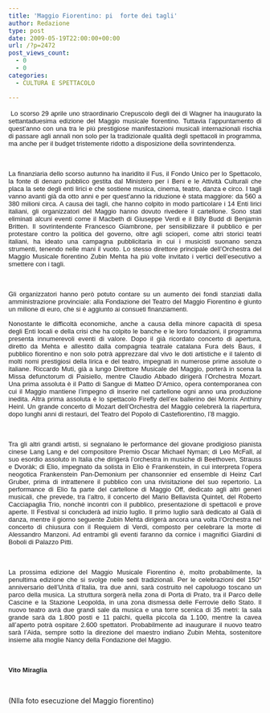 ```yaml
---
title: 'Maggio Fiorentino: pi  forte dei tagli'
author: Redazione
type: post
date: 2009-05-19T22:00:00+00:00
url: /?p=2472
post_views_count:
  - 0
  - 0
categories:
  - CULTURA E SPETTACOLO

---
```

<p style="text&#45;align: justify; ">
  &nbsp;<font face="Tahoma, sans&#45;serif"><font size="2">Lo scorso 29 aprile uno straordinario Crepuscolo degli dei di Wagner ha inaugurato la settantaduesima edizione del Maggio musicale fiorentino. Tuttavia l&#8217;appuntamento di quest&#8217;anno con una tra le pi&ugrave; prestigiose manifestazioni musicali internazionali rischia di passare agli annali non solo per la tradizionale qualit&agrave; degli spettacoli in programma, ma anche per il budget tristemente ridotto a disposizione della sovrintendenza. </font></font>
</p>

<p style="margin&#45;bottom: 0cm" align="justify">
  &nbsp;
</p>

<p style="margin&#45;bottom: 0cm" align="justify">
  <font face="Tahoma, sans&#45;serif"><font size="2">La finanziaria dello scorso autunno ha inaridito il Fus, il Fondo Unico per lo Spettacolo, la fonte di denaro pubblico gestita dal Ministero per i Beni e le Attivit&agrave; Culturali che placa la sete degli enti lirici e che sostiene musica, cinema, teatro, danza e circo. I tagli vanno avanti gi&agrave; da otto anni e per quest&#8217;anno la riduzione &egrave; stata maggiore: da 560 a 380 milioni circa. A causa dei tagli, che hanno colpito in modo particolare i 14 Enti lirici italiani, gli organizzatori del Maggio hanno dovuto rivedere il cartellone. Sono stati eliminati alcuni eventi come il Macbeth di Giuseppe Verdi e il Billy Budd di Benjamin Britten. Il sovrintendente Francesco Giambrone, per sensibilizzare il pubblico e per protestare contro la politica del governo, oltre agli scioperi, come altri storici teatri italiani, ha ideato una campagna pubblicitaria in cui i musicisti suonano senza strumenti, tenendo nelle mani il vuoto. Lo stesso direttore principale dell&#8217;Orchestra del Maggio Musicale fiorentino Zubin Mehta ha pi&ugrave; volte invitato i vertici dell&#8217;esecutivo a smettere con i tagli.</font></font>
</p>

<p style="margin&#45;bottom: 0cm" align="justify">
  &nbsp;
</p>

<p style="margin&#45;bottom: 0cm" align="justify">
  <font face="Tahoma, sans&#45;serif"><font size="2">Gli organizzatori hanno per&ograve; potuto contare su un aumento dei fondi stanziati dalla amministrazione provinciale: alla Fondazione del Teatro del Maggio Fiorentino &egrave; giunto un milione di euro, che si &egrave; aggiunto ai consueti finanziamenti.</font></font>
</p>

<p style="margin&#45;bottom: 0cm" align="justify">
  <font face="Tahoma, sans&#45;serif"><font size="2">Nonostante le difficolt&agrave; economiche, anche a causa della minore capacit&agrave; di spesa degli Enti locali e della crisi che ha colpito le banche e le loro fondazioni, il programma presenta innumerevoli eventi di valore. Dopo il gi&agrave; ricordato concerto di apertura, diretto da Mehta e allestito dalla compagnia teatrale catalana Fura dels Baus, il pubblico fiorentino e non solo potr&agrave; apprezzare dal vivo le doti artistiche e il talento di molti nomi prestigiosi della lirica e del teatro, impegnati in numerose prime assolute o italiane. Riccardo Muti, gi&agrave; a lungo Direttore Musicale del Maggio, porter&agrave; in scena la Missa defunctorum di Paisiello, mentre Claudio Abbado diriger&agrave; l&#8217;Orchestra Mozart. Una prima assoluta &egrave; il Patto di Sangue di Matteo D&#8217;Amico, opera contemporanea con cui il Maggio mantiene l&#8217;impegno di inserire nel cartellone ogni anno una produzione inedita. Altra prima assoluta &egrave; lo spettacolo Firefly dell&#8217;ex ballerino dei Momix Anthiny Heinl. U<span><span style="background: none transparent scroll repeat 0% 0%">n grande concerto di Mozart dell&rsquo;Orchestra del Maggio celebrer&agrave; la riapertura, dopo lunghi anni di restauri, del Teatro del Popolo di Castefiorentino, l&rsquo;8 maggio.</span></span></font></font>
</p>

<p style="margin&#45;bottom: 0cm" align="justify">
  &nbsp;
</p>

<p style="margin&#45;bottom: 0cm" align="justify">
  <font face="Tahoma, sans&#45;serif"><font size="2">Tra gli altri grandi artisti, si segnalano le performance del giovane prodigioso pianista cinese Lang Lang e del compositore Premio Oscar Michael Nyman; di Leo McFall, al suo esordio assoluto in Italia che diriger&agrave; l&#8217;orchestra in musiche di Beethoven, Strauss e Dvor&agrave;k; di Elio, impegnato da solista in Elio &egrave; Frankenstein, in cui interpreta l&#8217;opera neogotica Frankenstein Pan&#45;Demonium <span style="font&#45;style: normal">per chansonnier ed ensemble di Heinz Carl Gruber, prima di intrattenere il pubblico con una rivisitazione del suo repertorio. La performance di Elio fa parte del cartellone di Maggio Off, dedicato agli altri generi musicali, che prevede, tra l&#8217;altro, il concerto del Mario Bellavista Quintet, del Roberto Cacciapaglia Trio, nonch&egrave; incontri con il pubblico, presentazione di spettacoli e prove aperte.&nbsp;Il Festival si concluder&agrave; ad inizio luglio. Il primo luglio sar&agrave; dedicato al Gal&agrave; di danza, mentre il giorno seguente Zubin Mehta diriger&agrave; ancora una volta l&#8217;Orchestra nel concerto di chiusura con il Requiem di Verdi, composto per celebrare la morte di Alessandro Manzoni. Ad entrambi gli eventi faranno da cornice i magnifici Giardini di Boboli di Palazzo Pitti.</span></font></font>
</p>

<p style="margin&#45;bottom: 0cm" align="justify">
  &nbsp;
</p>

<p style="margin&#45;bottom: 0cm" align="justify">
  <font face="Tahoma, sans&#45;serif"><font size="2"><span style="font&#45;style: normal">La prossima edizione del Maggio Musicale Fiorentino &egrave;, molto probabilmente, la penultima edizione che si svolge nelle sedi tradizionali. Per le celebrazioni del 150&deg; anniversario dell&#8217;Unit&agrave; d&#8217;Italia, tra due anni, sar&agrave; costruito nel capoluogo toscano un parco della musica. La struttura sorger&agrave; nella zona di Porta di Prato, tra il Parco delle Cascine e la Stazione Leopolda, in una zona dismessa delle Ferrovie dello Stato. </span><span><span style="font&#45;style: normal"><span style="background: none transparent scroll repeat 0% 0%">Il nuovo teatro avr&agrave; due grandi sale da musica e una torre scenica di 35 metri: la sala grande sar&agrave; da 1.800 posti e 11 palchi, quella piccola da 1.100, mentre la cavea all&#8217;aperto potr&agrave; ospitare 2.600 spettatori. Probabilmente ad inaugurare il nuovo teatro sar&agrave; l&#8217;Aida, sempre sotto la direzione del maestro indiano Zubin Mehta, sostenitore insieme alla moglie Nancy della Fondazione del Maggio.</span></span></span></font></font>
</p>

<p style="margin&#45;bottom: 0cm" align="justify">
  &nbsp;
</p>

<p style="margin&#45;bottom: 0cm" align="justify">
  <em><font face="Tahoma, sans&#45;serif"><font size="2"><span><span style="font&#45;style: normal"><span style="background: none transparent scroll repeat 0% 0%"><strong>Vito Miraglia</strong></span></span></span></font></font></em>
</p>

<p style="margin&#45;bottom: 0cm" align="justify">
  &nbsp;
</p>

<p style="margin&#45;bottom: 0cm" align="justify">
  (Nlla foto esecuzione del Maggio fiorentino)
</p>